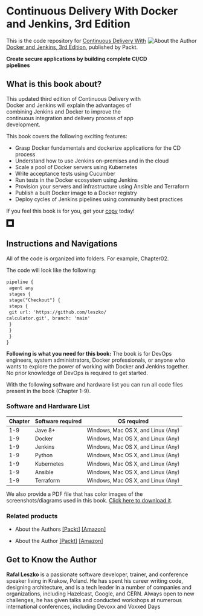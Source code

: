 # Continuous Delivery With Docker and Jenkins, 3rd Edition

<a href="https://www.packtpub.com/product/continuous-delivery-with-docker-and-jenkins-third-edition/9781803237480?utm_source=github&utm_medium=repository&utm_campaign=9781803237480"><img src="https://static.packt-cdn.com/products/9781803237480/cover/smaller" alt="About the Author" height="256px" align="right"></a>

This is the code repository for [Continuous Delivery With Docker and Jenkins, 3rd Edition](https://www.packtpub.com/product/continuous-delivery-with-docker-and-jenkins-third-edition/9781803237480?utm_source=github&utm_medium=repository&utm_campaign=9781803237480), published by Packt.

**Create secure applications by building complete CI/CD pipelines**

## What is this book about?
This updated third edition of Continuous Delivery with Docker and Jenkins will explain the advantages of combining Jenkins and Docker to improve the continuous integration and delivery process of app development. 

This book covers the following exciting features:
* Grasp Docker fundamentals and dockerize applications for the CD process
* Understand how to use Jenkins on-premises and in the cloud
* Scale a pool of Docker servers using Kubernetes
* Write acceptance tests using Cucumber
* Run tests in the Docker ecosystem using Jenkins
* Provision your servers and infrastructure using Ansible and Terraform
* Publish a built Docker image to a Docker registry
* Deploy cycles of Jenkins pipelines using community best practices

If you feel this book is for you, get your [copy](https://www.amazon.com/dp/1803237481) today!

<a href="https://www.packtpub.com/?utm_source=github&utm_medium=banner&utm_campaign=GitHubBanner"><img src="https://raw.githubusercontent.com/PacktPublishing/GitHub/master/GitHub.png" 
alt="https://www.packtpub.com/" border="5" /></a>

## Instructions and Navigations
All of the code is organized into folders. For example, Chapter02.

The code will look like the following:
```
pipeline {
 agent any
 stages {
 stage("Checkout") {
 steps {
 git url: 'https://github.com/leszko/
calculator.git', branch: 'main'
 }
 }
 }
}
```

**Following is what you need for this book:**
The book is for DevOps engineers, system administrators, Docker professionals, or anyone who wants to explore the power of working with Docker and Jenkins together. No prior knowledge of DevOps is required to get started.

With the following software and hardware list you can run all code files present in the book (Chapter 1-9).
### Software and Hardware List
| Chapter | Software required | OS required |
| -------- | ------------------------------------ | ----------------------------------- |
| 1-9 | Jave 8+ | Windows, Mac OS X, and Linux (Any) |
| 1-9 | Docker | Windows, Mac OS X, and Linux (Any) |
| 1-9 | Jenkins | Windows, Mac OS X, and Linux (Any) |
| 1-9 | Python | Windows, Mac OS X, and Linux (Any) |
| 1-9 | Kubernetes | Windows, Mac OS X, and Linux (Any) |
| 1-9 | Ansible | Windows, Mac OS X, and Linux (Any) |
| 1-9 | Terraform | Windows, Mac OS X, and Linux (Any) |


We also provide a PDF file that has color images of the screenshots/diagrams used in this book. [Click here to download it](https://static.packt-cdn.com/downloads/9781803237480_ColorImages.pdf).

### Related products
* About the Authors [[Packt]](https://www.packtpub.com/product/docker-for-developers/9781789536058?utm_source=github&utm_medium=repository&utm_campaign=9781789536058) [[Amazon]](https://www.amazon.com/dp/1789536057)

* About the Author [[Packt]](https://www.packtpub.com/product/learn-docker-fundamentals-of-docker-19-x-second-edition/9781838827472?utm_source=github&utm_medium=repository&utm_campaign=9781838827472) [[Amazon]](https://www.amazon.com/dp/1838827471)


## Get to Know the Author
**Rafal Leszko**
is a passionate software developer, trainer, and conference speaker living in Krakow, Poland. He has spent his career writing code, designing architecture, and is a tech leader in a number of companies and organizations, including Hazelcast, Google, and CERN. Always open to new challenges, he has given talks and conducted workshops at numerous international conferences, including Devoxx and Voxxed Days


